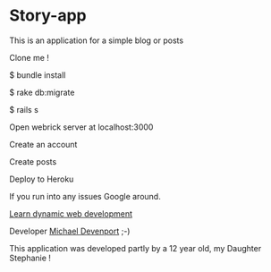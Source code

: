# Story-app

This is an application for a simple blog or posts

Clone me !

$ bundle install

$ rake db:migrate

$ rails s

Open webrick server at localhost:3000

Create an account

Create posts

Deploy to Heroku

If you run into any issues Google around.

[Learn dynamic web development](www.youmix.me)

Developer [Michael Devenport](https://twitter.com/WEBrip) ;-)

This application was developed partly by a 12 year old, my Daughter Stephanie !